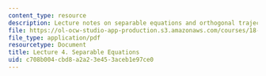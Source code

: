 ```yaml
---
content_type: resource
description: Lecture notes on separable equations and orthogonal trajectories.
file: https://ol-ocw-studio-app-production.s3.amazonaws.com/courses/18-034-honors-differential-equations-spring-2009/c708b004cbd8a2a23e453aceb1e97ce0_MIT18_034s09_lec04.pdf
file_type: application/pdf
resourcetype: Document
title: Lecture 4. Separable Equations
uid: c708b004-cbd8-a2a2-3e45-3aceb1e97ce0
---
```

